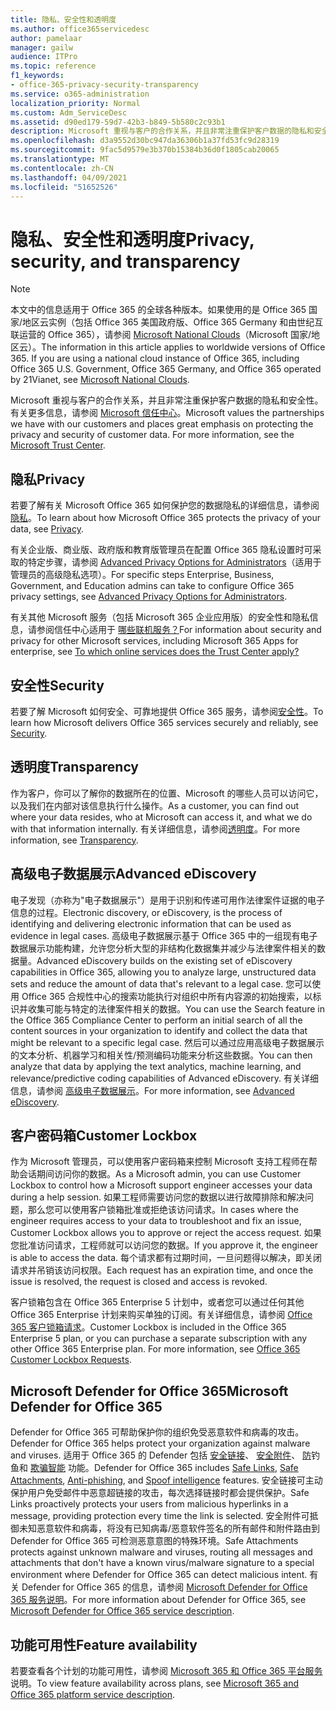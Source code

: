 ```yaml
---
title: 隐私、安全性和透明度
ms.author: office365servicedesc
author: pamelaar
manager: gailw
audience: ITPro
ms.topic: reference
f1_keywords:
- office-365-privacy-security-transparency
ms.service: o365-administration
localization_priority: Normal
ms.custom: Adm_ServiceDesc
ms.assetid: d90ed179-59d7-42b3-b849-5b580c2c93b1
description: Microsoft 重视与客户的合作关系，并且非常注重保护客户数据的隐私和安全性。 有关更多信息，请参阅 Microsoft 信任中心。
ms.openlocfilehash: d3a9552d30bc947da36306b1a37fd53fc9d28319
ms.sourcegitcommit: 9fac5d9579e3b370b15384b36d0f1805cab20065
ms.translationtype: MT
ms.contentlocale: zh-CN
ms.lasthandoff: 04/09/2021
ms.locfileid: "51652526"
---
```

# <a name="privacy-security-and-transparency"></a><span data-ttu-id="a73b9-104">隐私、安全性和透明度</span><span class="sxs-lookup"><span data-stu-id="a73b9-104">Privacy, security, and transparency</span></span>

> [!NOTE]
> <span data-ttu-id="a73b9-p102">本文中的信息适用于 Office 365 的全球各种版本。如果使用的是 Office 365 国家/地区云实例（包括 Office 365 美国政府版、Office 365 Germany 和由世纪互联运营的 Office 365），请参阅 [Microsoft National Clouds](https://go.microsoft.com/fwlink/?linkid=841582)（Microsoft 国家/地区云）。</span><span class="sxs-lookup"><span data-stu-id="a73b9-p102">The information in this article applies to worldwide versions of Office 365. If you are using a national cloud instance of Office 365, including Office 365 U.S. Government, Office 365 Germany, and Office 365 operated by 21Vianet, see [Microsoft National Clouds](https://go.microsoft.com/fwlink/?linkid=841582).</span></span> 
  
<span data-ttu-id="a73b9-p103">Microsoft 重视与客户的合作关系，并且非常注重保护客户数据的隐私和安全性。有关更多信息，请参阅 [Microsoft 信任中心](https://go.microsoft.com/fwlink/?LinkID=717951&amp;clcid=0x409)。</span><span class="sxs-lookup"><span data-stu-id="a73b9-p103">Microsoft values the partnerships we have with our customers and places great emphasis on protecting the privacy and security of customer data. For more information, see the [Microsoft Trust Center](https://go.microsoft.com/fwlink/?LinkID=717951&amp;clcid=0x409).</span></span>
  
## <a name="privacy"></a><span data-ttu-id="a73b9-109">隐私</span><span class="sxs-lookup"><span data-stu-id="a73b9-109">Privacy</span></span>

<span data-ttu-id="a73b9-110">若要了解有关 Microsoft Office 365 如何保护您的数据隐私的详细信息，请参阅[隐私](https://go.microsoft.com/fwlink/?LinkID=717953&amp;clcid=0x409)。</span><span class="sxs-lookup"><span data-stu-id="a73b9-110">To learn about how Microsoft Office 365 protects the privacy of your data, see [Privacy](https://go.microsoft.com/fwlink/?LinkID=717953&amp;clcid=0x409).</span></span> 
  
<span data-ttu-id="a73b9-111">有关企业版、商业版、政府版和教育版管理员在配置 Office 365 隐私设置时可采取的特定步骤，请参阅 [Advanced Privacy Options for Administrators](https://go.microsoft.com/fwlink/p/?LinkID=285202)（适用于管理员的高级隐私选项）。</span><span class="sxs-lookup"><span data-stu-id="a73b9-111">For specific steps Enterprise, Business, Government, and Education admins can take to configure Office 365 privacy settings, see [Advanced Privacy Options for Administrators](https://go.microsoft.com/fwlink/p/?LinkID=285202).</span></span>
  
<span data-ttu-id="a73b9-112">有关其他 Microsoft 服务（包括 Microsoft 365 企业应用版）的安全性和隐私信息，请参阅信任中心适用于 [哪些联机服务？](https://www.microsoft.com/trustcenter/default.aspx)</span><span class="sxs-lookup"><span data-stu-id="a73b9-112">For information about security and privacy for other Microsoft services, including Microsoft 365 Apps for enterprise, see [To which online services does the Trust Center apply?](https://www.microsoft.com/trustcenter/default.aspx)</span></span>
  
## <a name="security"></a><span data-ttu-id="a73b9-113">安全性</span><span class="sxs-lookup"><span data-stu-id="a73b9-113">Security</span></span>

<span data-ttu-id="a73b9-114">若要了解 Microsoft 如何安全、可靠地提供 Office 365 服务，请参阅[安全性](https://go.microsoft.com/fwlink/?LinkID=717954&amp;clcid=0x409)。</span><span class="sxs-lookup"><span data-stu-id="a73b9-114">To learn how Microsoft delivers Office 365 services securely and reliably, see [Security](https://go.microsoft.com/fwlink/?LinkID=717954&amp;clcid=0x409).</span></span>
  
## <a name="transparency"></a><span data-ttu-id="a73b9-115">透明度</span><span class="sxs-lookup"><span data-stu-id="a73b9-115">Transparency</span></span>

<span data-ttu-id="a73b9-116">作为客户，你可以了解你的数据所在的位置、Microsoft 的哪些人员可以访问它，以及我们在内部对该信息执行什么操作。</span><span class="sxs-lookup"><span data-stu-id="a73b9-116">As a customer, you can find out where your data resides, who at Microsoft can access it, and what we do with that information internally.</span></span> <span data-ttu-id="a73b9-117">有关详细信息，请参阅[透明度](https://go.microsoft.com/fwlink/?LinkID=717955&amp;clcid=0x409)。</span><span class="sxs-lookup"><span data-stu-id="a73b9-117">For more information, see [Transparency](https://go.microsoft.com/fwlink/?LinkID=717955&amp;clcid=0x409).</span></span>
  
## <a name="advanced-ediscovery"></a><span data-ttu-id="a73b9-118">高级电子数据展示</span><span class="sxs-lookup"><span data-stu-id="a73b9-118">Advanced eDiscovery</span></span>

<span data-ttu-id="a73b9-119">电子发现（亦称为"电子数据展示"）是用于识别和传递可用作法律案件证据的电子信息的过程。</span><span class="sxs-lookup"><span data-stu-id="a73b9-119">Electronic discovery, or eDiscovery, is the process of identifying and delivering electronic information that can be used as evidence in legal cases.</span></span> <span data-ttu-id="a73b9-120">高级电子数据展示基于 Office 365 中的一组现有电子数据展示功能构建，允许您分析大型的非结构化数据集并减少与法律案件相关的数据量。</span><span class="sxs-lookup"><span data-stu-id="a73b9-120">Advanced eDiscovery builds on the existing set of eDiscovery capabilities in Office 365, allowing you to analyze large, unstructured data sets and reduce the amount of data that's relevant to a legal case.</span></span> <span data-ttu-id="a73b9-121">您可以使用 Office 365 合规性中心的搜索功能执行对组织中所有内容源的初始搜索，以标识并收集可能与特定的法律案件相关的数据。</span><span class="sxs-lookup"><span data-stu-id="a73b9-121">You can use the Search feature in the Office 365 Compliance Center to perform an initial search of all the content sources in your organization to identify and collect the data that might be relevant to a specific legal case.</span></span> <span data-ttu-id="a73b9-122">然后可以通过应用高级电子数据展示的文本分析、机器学习和相关性/预测编码功能来分析这些数据。</span><span class="sxs-lookup"><span data-stu-id="a73b9-122">You can then analyze that data by applying the text analytics, machine learning, and relevance/predictive coding capabilities of Advanced eDiscovery.</span></span> <span data-ttu-id="a73b9-123">有关详细信息，请参阅 [高级电子数据展示](/microsoft-365/compliance/overview-ediscovery-20)。</span><span class="sxs-lookup"><span data-stu-id="a73b9-123">For more information, see [Advanced eDiscovery](/microsoft-365/compliance/overview-ediscovery-20).</span></span>
  
## <a name="customer-lockbox"></a><span data-ttu-id="a73b9-124">客户密码箱</span><span class="sxs-lookup"><span data-stu-id="a73b9-124">Customer Lockbox</span></span>

<span data-ttu-id="a73b9-125">作为 Microsoft 管理员，可以使用客户密码箱来控制 Microsoft 支持工程师在帮助会话期间访问你的数据。</span><span class="sxs-lookup"><span data-stu-id="a73b9-125">As a Microsoft admin, you can use Customer Lockbox to control how a Microsoft support engineer accesses your data during a help session.</span></span> <span data-ttu-id="a73b9-126">如果工程师需要访问您的数据以进行故障排除和解决问题，那么您可以使用客户锁箱批准或拒绝该访问请求。</span><span class="sxs-lookup"><span data-stu-id="a73b9-126">In cases where the engineer requires access to your data to troubleshoot and fix an issue, Customer Lockbox allows you to approve or reject the access request.</span></span> <span data-ttu-id="a73b9-127">如果您批准访问请求，工程师就可以访问您的数据。</span><span class="sxs-lookup"><span data-stu-id="a73b9-127">If you approve it, the engineer is able to access the data.</span></span> <span data-ttu-id="a73b9-128">每个请求都有过期时间，一旦问题得以解决，即关闭请求并吊销该访问权限。</span><span class="sxs-lookup"><span data-stu-id="a73b9-128">Each request has an expiration time, and once the issue is resolved, the request is closed and access is revoked.</span></span>
  
<span data-ttu-id="a73b9-p107">客户锁箱包含在 Office 365 Enterprise 5 计划中，或者您可以通过任何其他 Office 365 Enterprise 计划来购买单独的订阅。有关详细信息，请参阅 [Office 365 客户锁箱请求](/microsoft-365/compliance/customer-lockbox-requests)。</span><span class="sxs-lookup"><span data-stu-id="a73b9-p107">Customer Lockbox is included in the Office 365 Enterprise 5 plan, or you can purchase a separate subscription with any other Office 365 Enterprise plan. For more information, see [Office 365 Customer Lockbox Requests](/microsoft-365/compliance/customer-lockbox-requests).</span></span>
  
## <a name="microsoft-defender-for-office-365"></a><span data-ttu-id="a73b9-131">Microsoft Defender for Office 365</span><span class="sxs-lookup"><span data-stu-id="a73b9-131">Microsoft Defender for Office 365</span></span>

<span data-ttu-id="a73b9-132">Defender for Office 365 可帮助保护你的组织免受恶意软件和病毒的攻击。</span><span class="sxs-lookup"><span data-stu-id="a73b9-132">Defender for Office 365 helps protect your organization against malware and viruses.</span></span> <span data-ttu-id="a73b9-133">适用于 Office 365 的 Defender 包括 [安全链接](/office365/securitycompliance/atp-safe-links)、 [安全附件](/office365/securitycompliance/atp-safe-attachments)、 [防](/office365/securitycompliance/atp-anti-phishing)钓鱼和 [欺骗智能](/office365/securitycompliance/learn-about-spoof-intelligence) 功能。</span><span class="sxs-lookup"><span data-stu-id="a73b9-133">Defender for Office 365 includes [Safe Links](/office365/securitycompliance/atp-safe-links), [Safe Attachments](/office365/securitycompliance/atp-safe-attachments), [Anti-phishing](/office365/securitycompliance/atp-anti-phishing), and [Spoof intelligence](/office365/securitycompliance/learn-about-spoof-intelligence) features.</span></span> <span data-ttu-id="a73b9-134">安全链接可主动保护用户免受邮件中恶意超链接的攻击，每次选择链接时都会提供保护。</span><span class="sxs-lookup"><span data-stu-id="a73b9-134">Safe Links proactively protects your users from malicious hyperlinks in a message, providing protection every time the link is selected.</span></span> <span data-ttu-id="a73b9-135">安全附件可抵御未知恶意软件和病毒，将没有已知病毒/恶意软件签名的所有邮件和附件路由到 Defender for Office 365 可检测恶意意图的特殊环境。</span><span class="sxs-lookup"><span data-stu-id="a73b9-135">Safe Attachments protects against unknown malware and viruses, routing all messages and attachments that don't have a known virus/malware signature to a special environment where Defender for Office 365 can detect malicious intent.</span></span> <span data-ttu-id="a73b9-136">有关 Defender for Office 365 的信息，请参阅 [Microsoft Defender for Office 365 服务说明](../office-365-advanced-threat-protection-service-description.md)。</span><span class="sxs-lookup"><span data-stu-id="a73b9-136">For more information about Defender for Office 365, see [Microsoft Defender for Office 365 service description](../office-365-advanced-threat-protection-service-description.md).</span></span>
  
## <a name="feature-availability"></a><span data-ttu-id="a73b9-137">功能可用性</span><span class="sxs-lookup"><span data-stu-id="a73b9-137">Feature availability</span></span>

<span data-ttu-id="a73b9-138">若要查看各个计划的功能可用性，请参阅 [Microsoft 365 和 Office 365 平台服务](office-365-platform-service-description.md)说明。</span><span class="sxs-lookup"><span data-stu-id="a73b9-138">To view feature availability across plans, see [Microsoft 365 and Office 365 platform service description](office-365-platform-service-description.md).</span></span>